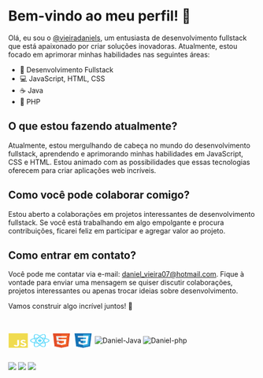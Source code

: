 # Bem-vindo ao meu perfil! 👋

Olá, eu sou o [@vieiradaniels](https://github.com/vieiradaniels), um entusiasta de desenvolvimento fullstack que está apaixonado por criar soluções inovadoras. Atualmente, estou focado em aprimorar minhas habilidades nas seguintes áreas:

- 🚀 Desenvolvimento Fullstack
- 💻 JavaScript, HTML, CSS
- ☕ Java
- 🐘 PHP

## O que estou fazendo atualmente?

Atualmente, estou mergulhando de cabeça no mundo do desenvolvimento fullstack, aprendendo e aprimorando minhas habilidades em JavaScript, CSS e HTML. Estou animado com as possibilidades que essas tecnologias oferecem para criar aplicações web incríveis.

## Como você pode colaborar comigo?

Estou aberto a colaborações em projetos interessantes de desenvolvimento fullstack. Se você está trabalhando em algo empolgante e procura contribuições, ficarei feliz em participar e agregar valor ao projeto.

## Como entrar em contato?

Você pode me contatar via e-mail: [daniel_vieira07@hotmail.com](mailto:daniel_vieira07@hotmail.com). Fique à vontade para enviar uma mensagem se quiser discutir colaborações, projetos interessantes ou apenas trocar ideias sobre desenvolvimento.

Vamos construir algo incrível juntos! 🚀
##

<div style="display: inline_block"><br>
  <img align="center" alt="Daniel-Js" height="30" width="40" src="https://raw.githubusercontent.com/devicons/devicon/master/icons/javascript/javascript-plain.svg">
  <img align="center" alt="Daniel-React" height="30" width="40" src="https://raw.githubusercontent.com/devicons/devicon/master/icons/react/react-original.svg">
  <img align="center" alt="Daniel-HTML" height="30" width="40" src="https://raw.githubusercontent.com/devicons/devicon/master/icons/html5/html5-original.svg">
  <img align="center" alt="Daniel-CSS" height="30" width="40" src="https://raw.githubusercontent.com/devicons/devicon/master/icons/css3/css3-original.svg">
  <img align="center" alt="Daniel-Java" height="30" width="40" src="https://img.shields.io/badge/Java-ED8B00?style=for-the-badge&logo=openjdk&logoColor=white">
  <img align="center" alt="Daniel-php" height="30" width="40" src="https://img.shields.io/badge/PHP-777BB4?style=for-the-badge&logo=php&logoColor=white">
</div>
  
  ##
 
<div> 
  <a href="https://www.instagram.com/vieira_daniels/" target="_blank"><img src="https://img.shields.io/badge/-Instagram-%23E4405F?style=for-the-badge&logo=instagram&logoColor=white" target="_blank"></a>
  <a href = "mailto:daniel_vieira07@hotmail.com"><img src=https://img.shields.io/badge/Microsoft_Outlook-0078D4?style=for-the-badge&logo=microsoft-outlook&logoColor=white></a>
  <a href="https://www.linkedin.com/in/daniel-vieira-697b511b8/" target="_blank"><img src="https://img.shields.io/badge/-LinkedIn-%230077B5?style=for-the-badge&logo=linkedin&logoColor=white" target="_blank"></a> 
  
</div>
